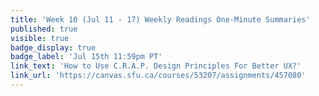 ```yaml
---
title: 'Week 10 (Jul 11 - 17) Weekly Readings One-Minute Summaries'
published: true
visible: true
badge_display: true
badge_label: 'Jul 15th 11:59pm PT'
link_text: 'How to Use C.R.A.P. Design Principles For Better UX?'
link_url: 'https://canvas.sfu.ca/courses/53207/assignments/457080'
---
```

